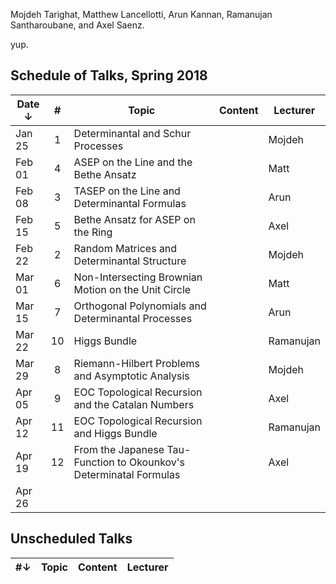 Mojdeh Tarighat, Matthew Lancellotti, Arun Kannan, Ramanujan Santharoubane, and Axel Saenz.

yup.


## Schedule of Talks, Spring 2018

Date ↓ | # | Topic | Content | Lecturer
-------|:-:|-------|---------|---------
Jan 25 | 1 | Determinantal and Schur Processes |  | Mojdeh
Feb 01 | 4 | ASEP on the Line and the Bethe Ansatz |  | Matt
Feb 08 | 3 | TASEP on the Line and Determinantal Formulas |  | Arun
Feb 15 | 5 | Bethe Ansatz for ASEP on the Ring  |  | Axel
Feb 22 | 2 | Random Matrices and Determinantal Structure |  | Mojdeh
Mar 01 | 6 | Non-Intersecting Brownian Motion on the Unit Circle |  | Matt
Mar 15 | 7 | Orthogonal Polynomials and Determinantal Processes |  | Arun 
Mar 22 | 10 | Higgs Bundle |  | Ramanujan 
Mar 29 | 8  | Riemann-Hilbert Problems and Asymptotic Analysis  |  | Mojdeh 
Apr 05 | 9 | EOC Topological Recursion and the Catalan Numbers |  |  Axel
Apr 12 | 11 | EOC Topological Recursion and Higgs Bundle |  | Ramanujan
Apr 19 | 12 | From the Japanese Tau- Function to Okounkov's Determinatal Formulas |  | Axel 
Apr 26 |  |  |  | 


## Unscheduled Talks

 #↓| Topic | Content | Lecturer
:-:|-------|---------|---------

